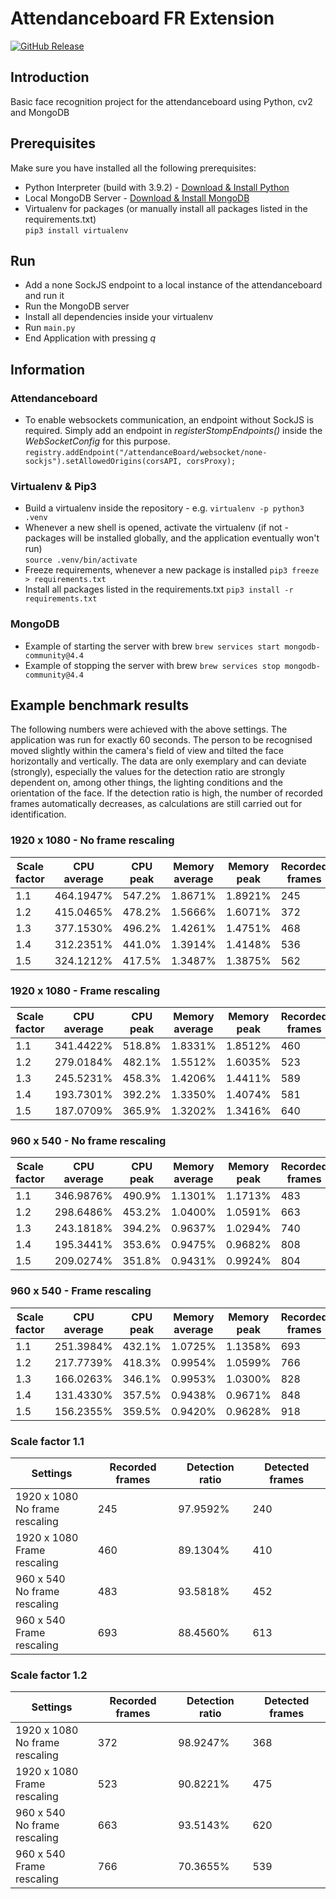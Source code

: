 # Attendanceboard FR Extension

[![GitHub Release](https://img.shields.io/github/v/release/torbenkarlaa/attendanceboard-fr-extension.svg?style=flat)](https://github.com/torbenkarlaa/attendanceboard-fr-extension/releases)

## Introduction

Basic face recognition project for the attendanceboard using Python, cv2 and MongoDB

## Prerequisites

Make sure you have installed all the following prerequisites:

* Python Interpreter (build with 3.9.2) -
  [Download & Install Python](https://www.python.org/downloads/)
* Local MongoDB Server -
  [Download & Install MongoDB](https://docs.mongodb.com/manual/administration/install-community/)
* Virtualenv for packages (or manually install all packages listed in the requirements.txt)  
  `pip3 install virtualenv`

## Run

* Add a none SockJS endpoint to a local instance of the attendanceboard and run it
* Run the MongoDB server
* Install all dependencies inside your virtualenv
* Run `main.py`
* End Application with pressing _q_

## Information

### Attendanceboard

* To enable websockets communication, an endpoint without SockJS is required. Simply add an endpoint in
  _registerStompEndpoints()_ inside the _WebSocketConfig_ for this purpose.  
  `registry.addEndpoint("/attendanceBoard/websocket/none-sockjs").setAllowedOrigins(corsAPI, corsProxy);`

### Virtualenv & Pip3

* Build a virtualenv inside the repository - e.g. `virtualenv -p python3 .venv`
* Whenever a new shell is opened, activate the virtualenv
  (if not - packages will be installed globally, and the application eventually won't run)  
  `source .venv/bin/activate`
* Freeze requirements, whenever a new package is installed
  `pip3 freeze > requirements.txt`
* Install all packages listed in the requirements.txt
  `pip3 install -r requirements.txt`

### MongoDB

* Example of starting the server with brew `brew services start mongodb-community@4.4`
* Example of stopping the server with brew `brew services stop mongodb-community@4.4`

## Example benchmark results

The following numbers were achieved with the above settings. The application was run for exactly 60 seconds. The person
to be recognised moved slightly within the camera's field of view and tilted the face horizontally and vertically. The
data are only exemplary and can deviate (strongly), especially the values for the detection ratio are strongly dependent
on, among other things, the lighting conditions and the orientation of the face. If the detection ratio is high, the
number of recorded frames automatically decreases, as calculations are still carried out for identification.

### 1920 x 1080 - No frame rescaling

| Scale factor | CPU average | CPU peak | Memory average | Memory peak | Recorded frames | Detection ratio | FPS average | FPS highest | FPS lowest |
| ------------ | ----------- | -------- | -------------- | ----------- | --------------- | --------------- | ----------- | ----------- | ---------- |
| 1.1          | 464.1947%   | 547.2%   | 1.8671%        | 1.8921%     | 245             | 97.9592%        | 3.6923      | 5           | 3          |
| 1.2          | 415.0465%   | 478.2%   | 1.5666%        | 1.6071%     | 372             | 98.9247%        | 5.7778      | 6           | 5          |
| 1.3          | 377.1530%   | 496.2%   | 1.4261%        | 1.4751%     | 468             | 80.9829%        | 7.2857      | 9           | 6          |
| 1.4          | 312.2351%   | 441.0%   | 1.3914%        | 1.4148%     | 536             | 63.4328%        | 8.4286      | 10          | 7          |
| 1.5          | 324.1212%   | 417.5%   | 1.3487%        | 1.3875%     | 562             | 30.2491%        | 8.8750      | 11          | 7          |

### 1920 x 1080 - Frame rescaling

| Scale factor | CPU average | CPU peak | Memory average | Memory peak | Recorded frames | Detection ratio | FPS average | FPS highest | FPS lowest |
| ------------ | ----------- | -------- | -------------- | ----------- | --------------- | --------------- | ----------- | ----------- | ---------- |
| 1.1          | 341.4422%   | 518.8%   | 1.8331%        | 1.8512%     | 460             | 89.1304%        | 7.1607      | 10          | 5          |
| 1.2          | 279.0184%   | 482.1%   | 1.5512%        | 1.6035%     | 523             | 90.8222%        | 8.2500      | 10          | 6          |
| 1.3          | 245.5231%   | 458.3%   | 1.4206%        | 1.4411%     | 589             | 74.3633%        | 9.4107      | 12          | 8          |
| 1.4          | 193.7301%   | 392.2%   | 1.3350%        | 1.4074%     | 581             | 51.8072%        | 9.1754      | 12          | 6          |
| 1.5          | 187.0709%   | 365.9%   | 1.3202%        | 1.3416%     | 640             | 47.5000%        | 10.2105     | 13          | 8          |

### 960 x 540 - No frame rescaling

| Scale factor | CPU average | CPU peak | Memory average | Memory peak | Recorded frames | Detection ratio | FPS average | FPS highest | FPS lowest |
| ------------ | ----------- | -------- | -------------- | ----------- | --------------- | --------------- | ----------- | ----------- | ---------- |
| 1.1          | 346.9876%   | 490.9%   | 1.1301%        | 1.1713%     | 483             | 93.5818%        | 7.6545      | 11          | 5          |
| 1.2          | 298.6486%   | 453.2%   | 1.0400%        | 1.0591%     | 663             | 93.5143%        | 10.5439     | 12          | 7          |
| 1.3          | 243.1818%   | 394.2%   | 0.9637%        | 1.0294%     | 740             | 74.8649%        | 11.7719     | 13          | 9          |
| 1.4          | 195.3441%   | 353.6%   | 0.9475%        | 0.9682%     | 808             | 82.0545%        | 12.9474     | 16          | 11         |
| 1.5          | 209.0274%   | 351.8%   | 0.9431%        | 0.9924%     | 804             | 65.0498%        | 12.8421     | 16          | 11         |

### 960 x 540 - Frame rescaling

| Scale factor | CPU average | CPU peak | Memory average | Memory peak | Recorded frames | Detection ratio | FPS average | FPS highest | FPS lowest |
| ------------ | ----------- | -------- | -------------- | ----------- | --------------- | --------------- | ----------- | ----------- | ---------- |
| 1.1          | 251.3984%   | 432.1%   | 1.0725%        | 1.1358%     | 693             | 88.4560%        | 11.0702     | 16          | 9          |
| 1.2          | 217.7739%   | 418.3%   | 0.9954%        | 1.0599%     | 766             | 70.3655%        | 12.2456     | 16          | 10         |
| 1.3          | 166.0263%   | 346.1%   | 0.9953%        | 1.0300%     | 828             | 68.7198%        | 13.3334     | 19          | 12         |
| 1.4          | 131.4330%   | 357.5%   | 0.9438%        | 0.9671%     | 848             | 80.4245%        | 13.5965     | 18          | 12         |
| 1.5          | 156.2355%   | 359.5%   | 0.9420%        | 0.9628%     | 918             | 55.2288%        | 14.8421     | 19          | 12         |

### Scale factor 1.1

| Settings                            | Recorded frames | Detection ratio | Detected frames |
| ----------------------------------- | --------------- | --------------- | --------------- |
| 1920 x 1080<br />No frame rescaling | 245             | 97.9592%        | 240             |
| 1920 x 1080<br />Frame rescaling    | 460             | 89.1304%        | 410             |
| 960 x 540<br />No frame rescaling   | 483             | 93.5818%        | 452             |
| 960 x 540<br /> Frame rescaling     | 693             | 88.4560%        | 613             |

### Scale factor 1.2

| Settings                            | Recorded frames | Detection ratio | Detected frames |
| ----------------------------------- | --------------- | --------------- | --------------- |
| 1920 x 1080<br />No frame rescaling | 372             | 98.9247%        | 368             |
| 1920 x 1080<br />Frame rescaling    | 523             | 90.8221%        | 475             |
| 960 x 540<br />No frame rescaling   | 663             | 93.5143%        | 620             |
| 960 x 540<br /> Frame rescaling     | 766             | 70.3655%        | 539             |